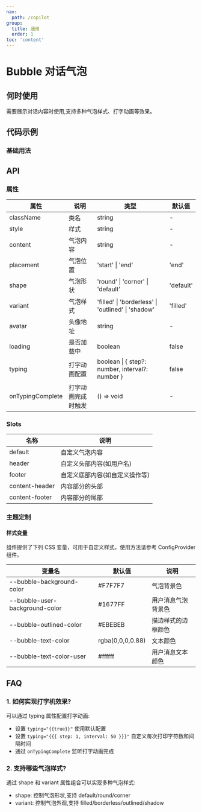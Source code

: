 ```yaml
---
nav:
  path: /copilot
group:
  title: 通用
  order: 1
toc: 'content'
---
```


# Bubble 对话气泡

## 何时使用

需要展示对话内容时使用,支持多种气泡样式、打字动画等效果。

## 代码示例

### 基础用法

<code src='../../copilot-demo/pages/Bubble/index'></code>

## API

### 属性

| 属性             | 说明               | 类型                                               | 默认值    |
| ---------------- | ------------------ | -------------------------------------------------- | --------- |
| className        | 类名               | string                                             | -         |
| style            | 样式               | string                                             | -         |
| content          | 气泡内容           | string                                             | -         |
| placement        | 气泡位置           | 'start' \| 'end'                                   | 'end'     |
| shape            | 气泡形状           | 'round' \| 'corner' \| 'default'                   | 'default' |
| variant          | 气泡样式           | 'filled' \| 'borderless' \| 'outlined' \| 'shadow' | 'filled'  |
| avatar           | 头像地址           | string                                             | -         |
| loading          | 是否加载中         | boolean                                            | false     |
| typing           | 打字动画配置       | boolean \| { step?: number, interval?: number }    | false     |
| onTypingComplete | 打字动画完成时触发 | () => void                                         | -         |

### Slots

| 名称           | 说明                           |
| -------------- | ------------------------------ |
| default        | 自定义气泡内容                 |
| header         | 自定义头部内容(如用户名)       |
| footer         | 自定义底部内容(如自定义操作等) |
| content-header | 内容部分的头部                 |
| content-footer | 内容部分的尾部                 |

### 主题定制

#### 样式变量

组件提供了下列 CSS 变量，可用于自定义样式，使用方法请参考 ConfigProvider 组件。

| 变量名                         | 默认值           | 说明               |
| ------------------------------ | ---------------- | ------------------ |
| --bubble-background-color      | #F7F7F7          | 气泡背景色         |
| --bubble-user-background-color | #1677FF          | 用户消息气泡背景色 |
| --bubble-outlined-color        | #EBEBEB          | 描边样式的边框颜色 |
| --bubble-text-color            | rgba(0,0,0,0.88) | 文本颜色           |
| --bubble-text-color-user       | #ffffff          | 用户消息文本颜色   |

## FAQ

### 1. 如何实现打字机效果?

可以通过 typing 属性配置打字动画:

- 设置 `typing="{{true}}"` 使用默认配置
- 设置 `typing="{{{ step: 1, interval: 50 }}}"` 自定义每次打印字符数和间隔时间
- 通过 `onTypingComplete` 监听打字动画完成

### 2. 支持哪些气泡样式?

通过 shape 和 variant 属性组合可以实现多种气泡样式:

- shape: 控制气泡形状,支持 default/round/corner
- variant: 控制气泡外观,支持 filled/borderless/outlined/shadow
